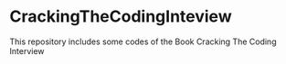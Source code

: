 # CrackingTheCodingInteview
This repository includes some codes of the Book Cracking The Coding Interview
